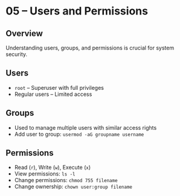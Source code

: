 # 05 – Users and Permissions

## Overview
Understanding users, groups, and permissions is crucial for system security.

## Users
- `root` – Superuser with full privileges
- Regular users – Limited access

## Groups
- Used to manage multiple users with similar access rights
- Add user to group: `usermod -aG groupname username`

## Permissions
- Read (`r`), Write (`w`), Execute (`x`)
- View permissions: `ls -l`
- Change permissions: `chmod 755 filename`
- Change ownership: `chown user:group filename`

